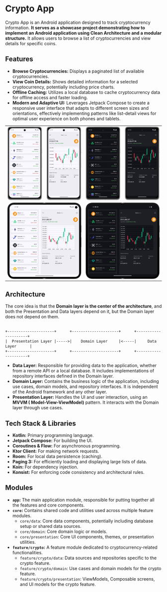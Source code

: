 # Crypto App

Crypto App is an Android application designed to track cryptocurrency information. **It serves as a
showcase project demonstrating how to implement an Android application using Clean Architecture and
a modular structure.** It allows users to browse a list of cryptocurrencies and view details for
specific coins.

## Features

* **Browse Cryptocurrencies:** Displays a paginated list of available cryptocurrencies.
* **View Coin Details:** Shows detailed information for a selected cryptocurrency, potentially
  including price charts.
* **Offline Caching:** Utilizes a local database to cache cryptocurrency data for offline access and
  faster loading.
* **Modern and Adaptive UI:** Leverages Jetpack Compose to create a responsive user interface that
  adapts to different screen sizes and orientations, effectively implementing patterns like
  list-detail views for optimal user experience on both phones and tablets.

<table>
  <tr>
    <td style="text-align: center;">
      <img src="docs/screenshots/1.png" width="180"/>
    </td>
    <td style="text-align: center;">
      <img src="docs/screenshots/2.png" width="180"/>
    </td>
    <td style="text-align: center;">
      <img src="docs/screenshots/3.png" width="180"/>
    </td>
    <td style="text-align: center;">
      <img src="docs/screenshots/4.png" width="180"/>
    </td>
  </tr>
  <tr>
    <td colspan="2" style="text-align: center;">
      <img src="docs/screenshots/5.png" width="360"/>
    </td>
    <td colspan="2" style="text-align: center;">
      <img src="docs/screenshots/6.png" width="360"/>
    </td>
  </tr>
</table>

## Architecture

The core idea is that the **Domain layer is the center of the architecture**, and both the
Presentation and Data layers depend on it, but the Domain layer does not depend on them.

```

+---------------------+      +---------------------+      +---------------------+
|  Presentation Layer |----->|    Domain Layer     |<-----|     Data Layer      |
+---------------------+      +---------------------+      +---------------------+

```

* **Data Layer:** Responsible for providing data to the application, whether from a remote API or a
  local database. It includes implementations of repository interfaces defined in the Domain layer.
* **Domain Layer:** Contains the business logic of the application, including use cases, domain
  models, and repository interfaces. It is independent of the Android framework and any other layer.
* **Presentation Layer:** Handles the UI and user interaction, using an **MVVM (
  Model-View-ViewModel)** pattern. It interacts with the Domain layer through use cases.

## Tech Stack & Libraries

* **Kotlin:** Primary programming language.
* **Jetpack Compose:** For building the UI.
* **Coroutines & Flow:** For asynchronous programming.
* **Ktor Client:** For making network requests.
* **Room:** For local data persistence (caching).
* **Paging 3:** For efficiently loading and displaying large lists of data.
* **Koin:** For dependency injection.
* **Konsist:** For enforcing code consistency and architectural rules.

## Modules

* **`app`:** The main application module, responsible for putting together all the features and core
  components.
* **`core`:** Contains shared code and utilities used across multiple feature modules.
    * `core/data`: Core data components, potentially including database setup or shared data
      sources.
    * `core/domain`: Core domain logic or models.
    * `core/presentation`: Core UI components, themes, or presentation utilities.
* **`feature/crypto`:** A feature module dedicated to cryptocurrency-related functionalities.
    * `feature/crypto/data`: Data sources and repositories specific to the crypto feature.
    * `feature/crypto/domain`: Use cases and domain models for the crypto feature.
    * `feature/crypto/presentation`: ViewModels, Composable screens, and UI models for the crypto
      feature.
